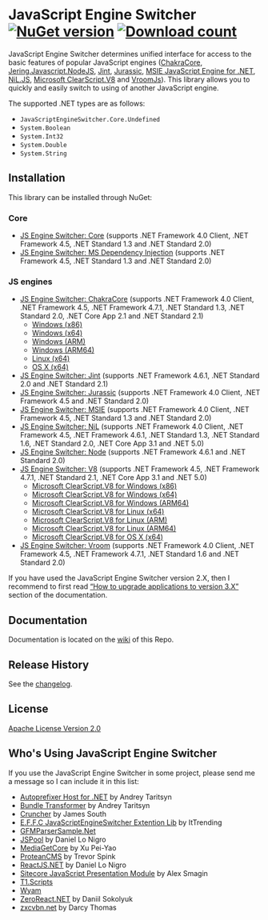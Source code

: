 JavaScript Engine Switcher [![NuGet version](http://img.shields.io/nuget/v/JavaScriptEngineSwitcher.Core.svg)](https://www.nuget.org/packages/JavaScriptEngineSwitcher.Core/)  [![Download count](https://img.shields.io/nuget/dt/JavaScriptEngineSwitcher.Core.svg)](https://www.nuget.org/packages/JavaScriptEngineSwitcher.Core/)
==========================

JavaScript Engine Switcher determines unified interface for access to the basic features of popular JavaScript engines ([ChakraCore](https://github.com/Microsoft/ChakraCore), [Jering.Javascript.NodeJS](https://github.com/JeringTech/Javascript.NodeJS), [Jint](https://github.com/sebastienros/jint), [Jurassic](https://github.com/paulbartrum/jurassic), [MSIE JavaScript Engine for .NET](https://github.com/Taritsyn/MsieJavaScriptEngine), [NiL.JS](https://github.com/nilproject/NiL.JS), [Microsoft ClearScript.V8](https://github.com/Microsoft/ClearScript) and [VroomJs](https://github.com/pauldotknopf/vroomjs-core)).
This library allows you to quickly and easily switch to using of another JavaScript engine.

The supported .NET types are as follows:

 * `JavaScriptEngineSwitcher.Core.Undefined`
 * `System.Boolean`
 * `System.Int32`
 * `System.Double`
 * `System.String`

## Installation
This library can be installed through NuGet:

### Core
 * [JS Engine Switcher: Core](http://nuget.org/packages/JavaScriptEngineSwitcher.Core) (supports .NET Framework 4.0 Client, .NET Framework 4.5, .NET Standard 1.3 and .NET Standard 2.0)
 * [JS Engine Switcher: MS Dependency Injection](http://nuget.org/packages/JavaScriptEngineSwitcher.Extensions.MsDependencyInjection) (supports .NET Framework 4.5, .NET Standard 1.3 and .NET Standard 2.0)

### JS engines
 * [JS Engine Switcher: ChakraCore](http://nuget.org/packages/JavaScriptEngineSwitcher.ChakraCore) (supports .NET Framework 4.0 Client, .NET Framework 4.5, .NET Framework 4.7.1, .NET Standard 1.3, .NET Standard 2.0, .NET Core App 2.1 and .NET Standard 2.1)
   * [Windows (x86)](http://nuget.org/packages/JavaScriptEngineSwitcher.ChakraCore.Native.win-x86)
   * [Windows (x64)](http://nuget.org/packages/JavaScriptEngineSwitcher.ChakraCore.Native.win-x64)
   * [Windows (ARM)](http://nuget.org/packages/JavaScriptEngineSwitcher.ChakraCore.Native.win-arm)
   * [Windows (ARM64)](http://nuget.org/packages/JavaScriptEngineSwitcher.ChakraCore.Native.win-arm64)
   * [Linux (x64)](http://nuget.org/packages/JavaScriptEngineSwitcher.ChakraCore.Native.linux-x64)
   * [OS X (x64)](http://nuget.org/packages/JavaScriptEngineSwitcher.ChakraCore.Native.osx-x64)
 * [JS Engine Switcher: Jint](http://nuget.org/packages/JavaScriptEngineSwitcher.Jint) (supports .NET Framework 4.6.1, .NET Standard 2.0 and .NET Standard 2.1)
 * [JS Engine Switcher: Jurassic](http://nuget.org/packages/JavaScriptEngineSwitcher.Jurassic) (supports .NET Framework 4.0 Client, .NET Framework 4.5 and .NET Standard 2.0)
 * [JS Engine Switcher: MSIE](http://nuget.org/packages/JavaScriptEngineSwitcher.Msie) (supports .NET Framework 4.0 Client, .NET Framework 4.5, .NET Standard 1.3 and .NET Standard 2.0)
 * [JS Engine Switcher: NiL](http://nuget.org/packages/JavaScriptEngineSwitcher.NiL) (supports .NET Framework 4.0 Client, .NET Framework 4.5, .NET Framework 4.6.1, .NET Standard 1.3, .NET Standard 1.6, .NET Standard 2.0, .NET Core App 3.1 and .NET 5.0)
 * [JS Engine Switcher: Node](http://nuget.org/packages/JavaScriptEngineSwitcher.Node) (supports .NET Framework 4.6.1 and .NET Standard 2.0)
 * [JS Engine Switcher: V8](http://nuget.org/packages/JavaScriptEngineSwitcher.V8) (supports .NET Framework 4.5, .NET Framework 4.7.1, .NET Standard 2.1, .NET Core App 3.1 and .NET 5.0)
   * [Microsoft ClearScript.V8 for Windows (x86)](https://www.nuget.org/packages/Microsoft.ClearScript.V8.Native.win-x86)
   * [Microsoft ClearScript.V8 for Windows (x64)](https://www.nuget.org/packages/Microsoft.ClearScript.V8.Native.win-x64)
   * [Microsoft ClearScript.V8 for Windows (ARM64)](https://www.nuget.org/packages/Microsoft.ClearScript.V8.Native.win-arm64)
   * [Microsoft ClearScript.V8 for Linux (x64)](https://www.nuget.org/packages/Microsoft.ClearScript.V8.Native.linux-x64)
   * [Microsoft ClearScript.V8 for Linux (ARM)](https://www.nuget.org/packages/Microsoft.ClearScript.V8.Native.linux-arm)
   * [Microsoft ClearScript.V8 for Linux (ARM64)](https://www.nuget.org/packages/Microsoft.ClearScript.V8.Native.linux-arm64)
   * [Microsoft ClearScript.V8 for OS X (x64)](https://www.nuget.org/packages/Microsoft.ClearScript.V8.Native.osx-x64)
 * [JS Engine Switcher: Vroom](http://nuget.org/packages/JavaScriptEngineSwitcher.Vroom) (supports .NET Framework 4.0 Client, .NET Framework 4.5, .NET Framework 4.7.1, .NET Standard 1.6 and .NET Standard 2.0)

If you have used the JavaScript Engine Switcher version 2.X, then I recommend to first read [“How to upgrade applications to version 3.X”](https://github.com/Taritsyn/JavaScriptEngineSwitcher/wiki/How-to-upgrade-applications-to-version-3.X) section of the documentation.

## Documentation
Documentation is located on the [wiki](https://github.com/Taritsyn/JavaScriptEngineSwitcher/wiki) of this Repo.

## Release History
See the [changelog](CHANGELOG.md).

## License
[Apache License Version 2.0](http://github.com/Taritsyn/JavaScriptEngineSwitcher/blob/master/LICENSE.txt)

## Who's Using JavaScript Engine Switcher
If you use the JavaScript Engine Switcher in some project, please send me a message so I can include it in this list:

 * [Autoprefixer Host for .NET](https://github.com/Taritsyn/AutoprefixerHost) by Andrey Taritsyn
 * [Bundle Transformer](https://github.com/Taritsyn/BundleTransformer) by Andrey Taritsyn
 * [Cruncher](https://github.com/JimBobSquarePants/Cruncher) by James South
 * [E.F.F.C JavaScriptEngineSwitcher Extention Lib](https://github.com/redwolf0817/EFFC.JavaScriptEngineSwitcher.Extention) by ItTrending
 * [GFMParserSample.Net](https://github.com/mad4-red/GFMParserSample.Net)
 * [JSPool](http://dan.cx/projects/jspool) by Daniel Lo Nigro
 * [MediaGetCore](https://github.com/XuPeiYao/MediaGetCore) by Xu Pei-Yao
 * [ProteanCMS](https://github.com/Eonic/ProteanCMS) by Trevor Spink
 * [ReactJS.NET](http://reactjs.net/) by Daniel Lo Nigro
 * [Sitecore JavaScript Presentation Module](https://github.com/asmagin/sitecore-js-presentation) by Alex Smagin
 * [T1.Scripts](http://nuget.org/packages/T1.Scripts)
 * [Wyam](http://wyam.io/)
 * [ZeroReact.NET](https://github.com/DaniilSokolyuk/ZeroReact.NET) by Daniil Sokolyuk
 * [zxcvbn.net](https://github.com/darcythomas/zxcvbn.net) by Darcy Thomas